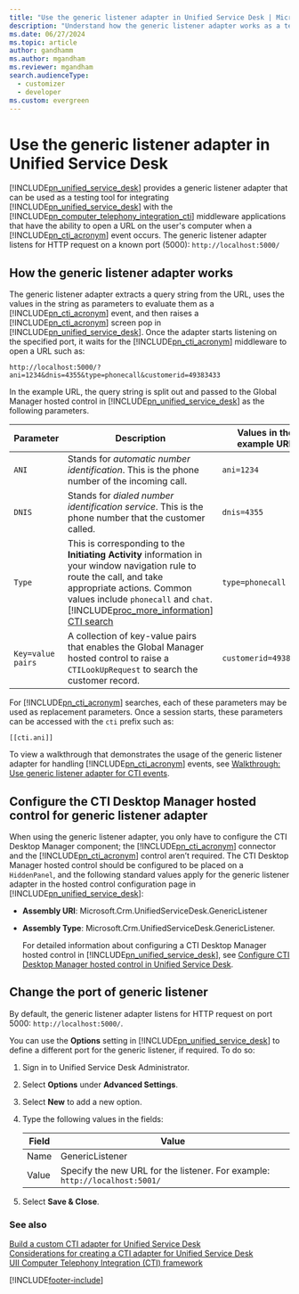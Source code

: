 ```yaml
---
title: "Use the generic listener adapter in Unified Service Desk | MicrosoftDocs"
description: "Understand how the generic listener adapter works as a testing tool for integrating Unified Service Desk with CTI middleware applications."
ms.date: 06/27/2024
ms.topic: article
author: gandhamm
ms.author: mgandham
ms.reviewer: mgandham
search.audienceType: 
  - customizer
  - developer
ms.custom: evergreen
---
```

# Use the generic listener adapter in Unified Service Desk
[!INCLUDE[pn_unified_service_desk](../includes/pn-unified-service-desk.md)] provides a generic listener adapter that can be used as a testing tool for integrating [!INCLUDE[pn_unified_service_desk](../includes/pn-unified-service-desk.md)] with the [!INCLUDE[pn_computer_telephony_integration_cti](../includes/pn-computer-telephony-integration-cti.md)] middleware applications that have the ability to open a URL on the user's computer when a [!INCLUDE[pn_cti_acronym](../includes/pn-cti-acronym.md)] event occurs. The generic listener adapter listens for HTTP request on a known port (5000): `http://localhost:5000/`  

<a name="How"></a>   

## How the generic listener adapter works
 The generic listener adapter extracts a query string from the URL, uses the values in the string as parameters to evaluate them as a [!INCLUDE[pn_cti_acronym](../includes/pn-cti-acronym.md)] event, and then raises a [!INCLUDE[pn_cti_acronym](../includes/pn-cti-acronym.md)] screen pop in [!INCLUDE[pn_unified_service_desk](../includes/pn-unified-service-desk.md)]. Once the adapter starts listening on the specified port, it waits for the [!INCLUDE[pn_cti_acronym](../includes/pn-cti-acronym.md)] middleware to open a URL such as:  

```  
http://localhost:5000/?ani=1234&dnis=4355&type=phonecall&customerid=49383433  
```  

 In the example URL, the query string is split out and passed to the Global Manager hosted control in [!INCLUDE[pn_unified_service_desk](../includes/pn-unified-service-desk.md)] as the following parameters.  


|     Parameter |  Description    | Values in the example URL |
|-------------------|---------------------------------|---------------------------|
|       `ANI`       |   Stands for *automatic number identification*. This is the phone number of the incoming call.                                                                                                                                            |        `ani=1234`         |
|      `DNIS`       |                                                                                                                                       Stands for *dialed number identification service*. This is the phone number that the customer called.                                                                                                                                       |        `dnis=4355`        |
|      `Type`       | This is corresponding to the **Initiating Activity** information in your window navigation rule to route the call, and take appropriate actions. Common values include `phonecall` and `chat`. [!INCLUDE[proc_more_information](../includes/proc-more-information.md)] [CTI search](../unified-service-desk/consideration-creating-cti-adapter-unified-service-desk.md#CTISearch) |     `type=phonecall`      |
| `Key=value pairs` |                                                                                                                    A collection of key-value pairs that enables the Global Manager hosted control to raise a `CTILookUpRequest` to search the customer record.                                                                                                                    |   `customerid=49383433`   |

 For [!INCLUDE[pn_cti_acronym](../includes/pn-cti-acronym.md)] searches, each of these parameters may be used as replacement parameters. Once a session starts, these parameters can be accessed with the `cti` prefix such as:  

```  
[[cti.ani]]  
```  

 To view a walkthrough that demonstrates the usage of the generic listener adapter for handling [!INCLUDE[pn_cti_acronym](../includes/pn-cti-acronym.md)] events, see [Walkthrough: Use generic listener adapter for CTI events](../unified-service-desk/walkthrough-use-the-generic-listener-adapter-for-cti-event-routing.md).  

<a name="Configure"></a>   
## Configure the CTI Desktop Manager hosted control for generic listener adapter  
 When using the generic listener adapter, you only have to configure the CTI Desktop Manager component; the [!INCLUDE[pn_cti_acronym](../includes/pn-cti-acronym.md)] connector and the [!INCLUDE[pn_cti_acronym](../includes/pn-cti-acronym.md)] control aren’t required. The CTI Desktop Manager hosted control should be configured to be placed on a `HiddenPanel`, and the following standard values apply for the generic listener adapter in the hosted control configuration page in [!INCLUDE[pn_unified_service_desk](../includes/pn-unified-service-desk.md)]:  

- **Assembly URI**: Microsoft.Crm.UnifiedServiceDesk.GenericListener  

- **Assembly Type**: Microsoft.Crm.UnifiedServiceDesk.GenericListener.

  For detailed information about configuring a CTI Desktop Manager hosted control in [!INCLUDE[pn_unified_service_desk](../includes/pn-unified-service-desk.md)], see [Configure CTI Desktop Manager hosted control in Unified Service Desk](../unified-service-desk/create-cti-desktop-manager.md#Configure).  

<a name="ChangePort"></a>   
## Change the port of generic listener  
 By default, the generic listener adapter listens for HTTP request on port 5000: `http://localhost:5000/`.  

 You can use the **Options** setting in [!INCLUDE[pn_unified_service_desk](../includes/pn-unified-service-desk.md)] to define a different port for the generic listener, if required. To do so:

1. Sign in to Unified Service Desk Administrator.

2. Select **Options** under **Advanced Settings**.

3. Select **New** to add a new option.  

4. Type the following values in the fields:  

   |Field|Value|  
   |-----------|-----------|  
   |Name|GenericListener|  
   |Value|Specify the new URL for the listener. For example: `http://localhost:5001/`|

5. Select **Save & Close**.  

### See also  

[Build a custom CTI adapter for Unified Service Desk](../unified-service-desk/build-custom-cti-adapter-unified-service-desk.md)  
[Considerations for creating a CTI adapter for Unified Service Desk](../unified-service-desk/consideration-creating-cti-adapter-unified-service-desk.md)  
[UII Computer Telephony Integration (CTI) framework](../unified-service-desk/uii-computer-telephony-integration-cti-framework.md)  


[!INCLUDE[footer-include](../includes/footer-banner.md)]
